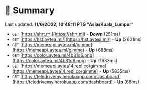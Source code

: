 # 📖 Summary
Last updated: **11/6/2022, 10:48:11 PTG "Asia/Kuala_Lumpur"**

- `GET` [https://shrt.ml](https://shrt.ml) - **Down** (251ms)
- `GET` [https://hst.aytea.ml/](https://hst.aytea.ml/) - **Up** (2601ms)
- `GET` [https://memeapi.aytea.ml/gimme](https://memeapi.aytea.ml/gimme) - **Up** (688ms)
- `GET` [https://color.aytea.ml/4b31d6.png](https://color.aytea.ml/4b31d6.png) - **Up** (1633ms)
- `GET` [https://memeapi.aytea14.repl.co/gimme](https://memeapi.aytea14.repl.co/gimme) - **Up** (5835ms)
- `GET` [https://teledrivemy.herokuapp.com/dashboard](https://teledrivemy.herokuapp.com/dashboard) - **Up** (66ms)
